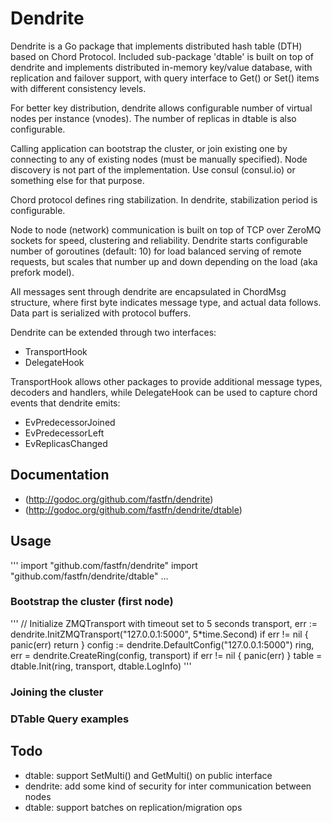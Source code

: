 # Dendrite

Dendrite is a Go package that implements distributed hash table (DTH) based on Chord Protocol.
Included sub-package 'dtable' is built on top of dendrite and implements
distributed in-memory key/value database, with replication and failover support,
with query interface to Get() or Set() items with different consistency levels.

For better key distribution, dendrite allows configurable number of virtual nodes
per instance (vnodes). The number of replicas in dtable is also configurable.

Calling application can bootstrap the cluster, or join existing one by connecting to any of
existing nodes (must be manually specified). Node discovery is not part of the implementation.
Use consul (consul.io) or something else for that purpose.

Chord protocol defines ring stabilization. In dendrite, stabilization period is configurable.

Node to node (network) communication is built on top of TCP over ZeroMQ sockets for speed, clustering
and reliability. Dendrite starts configurable number of goroutines (default: 10) for load balanced
serving of remote requests, but scales that number up and down depending on the load (aka prefork model).

All messages sent through dendrite are encapsulated in ChordMsg structure, where first byte indicates message type,
and actual data follows. Data part is serialized with protocol buffers.

Dendrite can be extended through two interfaces:
- TransportHook
- DelegateHook

TransportHook allows other packages to provide additional message types, decoders and handlers, while DelegateHook
can be used to capture chord events that dendrite emits:
- EvPredecessorJoined
- EvPredecessorLeft
- EvReplicasChanged


## Documentation
- (http://godoc.org/github.com/fastfn/dendrite)
- (http://godoc.org/github.com/fastfn/dendrite/dtable)


## Usage
'''
import "github.com/fastfn/dendrite"
import "github.com/fastfn/dendrite/dtable"
...

### Bootstrap the cluster (first node)
'''
// Initialize ZMQTransport with timeout set to 5 seconds
transport, err := dendrite.InitZMQTransport("127.0.0.1:5000", 5*time.Second)
if err != nil {
	panic(err)
	return
}
config := dendrite.DefaultConfig("127.0.0.1:5000")
ring, err = dendrite.CreateRing(config, transport)
if err != nil {
	panic(err)
}
table = dtable.Init(ring, transport, dtable.LogInfo)
'''

### Joining the cluster

### DTable Query examples

## Todo
- dtable: support SetMulti() and GetMulti() on public interface
- dendrite: add some kind of security for inter communication between nodes
- dtable: support batches on replication/migration ops

